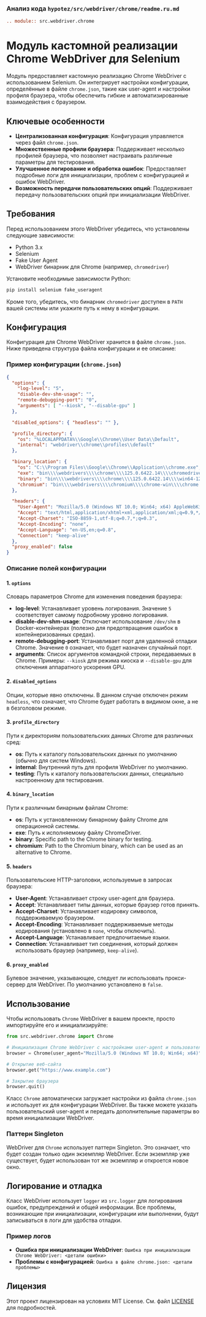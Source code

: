 ### Анализ кода `hypotez/src/webdriver/chrome/readme.ru.md`

```rst
.. module:: src.webdriver.chrome
```

# Модуль кастомной реализации Chrome WebDriver для Selenium

Модуль предоставляет кастомную реализацию Chrome WebDriver с использованием Selenium. Он интегрирует настройки конфигурации, определённые в файле `chrome.json`, такие как user-agent и настройки профиля браузера, чтобы обеспечить гибкие и автоматизированные взаимодействия с браузером.

## Ключевые особенности

*   **Централизованная конфигурация**: Конфигурация управляется через файл `chrome.json`.
*   **Множественные профили браузера**: Поддерживает несколько профилей браузера, что позволяет настраивать различные параметры для тестирования.
*   **Улучшенное логирование и обработка ошибок**: Предоставляет подробные логи для инициализации, проблем с конфигурацией и ошибок WebDriver.
*   **Возможность передачи пользовательских опций**: Поддерживает передачу пользовательских опций при инициализации WebDriver.

## Требования

Перед использованием этого WebDriver убедитесь, что установлены следующие зависимости:

*   Python 3.x
*   Selenium
*   Fake User Agent
*   WebDriver бинарник для Chrome (например, `chromedriver`)

Установите необходимые зависимости Python:

```bash
pip install selenium fake_useragent
```

Кроме того, убедитесь, что бинарник `chromedriver` доступен в `PATH` вашей системы или укажите путь к нему в конфигурации.

## Конфигурация

Конфигурация для Chrome WebDriver хранится в файле `chrome.json`. Ниже приведена структура файла конфигурации и ее описание:

### Пример конфигурации (`chrome.json`)

```json
{
  "options": {
    "log-level": "5",
    "disable-dev-shm-usage": "",
    "remote-debugging-port": "0",
    "arguments": [ "--kiosk", "--disable-gpu" ]
  },

  "disabled_options": { "headless": "" },

  "profile_directory": {
    "os": "%LOCALAPPDATA%\\Google\\Chrome\\User Data\\Default",
    "internal": "webdriver\\chrome\\profiles\\default"
  },

  "binary_location": {
    "os": "C:\\Program Files\\Google\\Chrome\\Application\\chrome.exe",
    "exe": "bin\\\\webdrivers\\\\chrome\\\\125.0.6422.14\\\\chromedriver.exe",
    "binary": "bin\\\\webdrivers\\\\chrome\\\\125.0.6422.14\\\\win64-125.0.6422.14\\\\chrome-win64\\\\chrome.exe",
    "chromium": "bin\\\\webdrivers\\\\chromium\\\\chrome-win\\\\chrome.exe"
  },

  "headers": {
    "User-Agent": "Mozilla/5.0 (Windows NT 10.0; Win64; x64) AppleWebKit/537.36 (KHTML, like Gecko) Chrome/96.0.4664.110 Safari/537.36",
    "Accept": "text/html,application/xhtml+xml,application/xml;q=0.9,*/*;q=0.8",
    "Accept-Charset": "ISO-8859-1,utf-8;q=0.7,*;q=0.3",
    "Accept-Encoding": "none",
    "Accept-Language": "en-US,en;q=0.8",
    "Connection": "keep-alive"
  },
  "proxy_enabled": false
}
```

### Описание полей конфигурации

#### 1. `options`

Словарь параметров Chrome для изменения поведения браузера:

*   **log-level**: Устанавливает уровень логирования. Значение `5` соответствует самому подробному уровню логирования.
*   **disable-dev-shm-usage**: Отключает использование `/dev/shm` в Docker-контейнерах (полезно для предотвращения ошибок в контейнеризованных средах).
*   **remote-debugging-port**: Устанавливает порт для удаленной отладки Chrome. Значение `0` означает, что будет назначен случайный порт.
*   **arguments**: Список аргументов командной строки, передаваемых в Chrome. Примеры: `--kiosk` для режима киоска и `--disable-gpu` для отключения аппаратного ускорения GPU.

#### 2. `disabled_options`

Опции, которые явно отключены. В данном случае отключен режим `headless`, что означает, что Chrome будет работать в видимом окне, а не в безголовом режиме.

#### 3. `profile_directory`

Пути к директориям пользовательских данных Chrome для различных сред:

*   **os**: Путь к каталогу пользовательских данных по умолчанию (обычно для систем Windows).
*   **internal**: Внутренний путь для профиля WebDriver по умолчанию.
*   **testing**: Путь к каталогу пользовательских данных, специально настроенному для тестирования.

#### 4. `binary_location`

Пути к различным бинарным файлам Chrome:

*   **os**: Путь к установленному бинарному файлу Chrome для операционной системы.
*   **exe**: Путь к исполняемому файлу ChromeDriver.
*   **binary**: Specific path to the Chrome binary for testing.
*   **chromium**: Path to the Chromium binary, which can be used as an alternative to Chrome.

#### 5. `headers`

Пользовательские HTTP-заголовки, используемые в запросах браузера:

*   **User-Agent**: Устанавливает строку user-agent для браузера.
*   **Accept**: Устанавливает типы данных, которые браузер готов принять.
*   **Accept-Charset**: Устанавливает кодировку символов, поддерживаемую браузером.
*   **Accept-Encoding**: Устанавливает поддерживаемые методы кодирования (установлено в `none`, чтобы отключить).
*   **Accept-Language**: Устанавливает предпочитаемые языки.
*   **Connection**: Устанавливает тип соединения, который должен использовать браузер (например, `keep-alive`).

#### 6. `proxy_enabled`

Булевое значение, указывающее, следует ли использовать прокси-сервер для WebDriver. По умолчанию установлено в `false`.

## Использование

Чтобы использовать `Chrome` WebDriver в вашем проекте, просто импортируйте его и инициализируйте:

```python
from src.webdriver.chrome import Chrome

# Инициализация Chrome WebDriver с настройками user-agent и пользовательскими опциями
browser = Chrome(user_agent="Mozilla/5.0 (Windows NT 10.0; Win64; x64)", options=["--headless", "--disable-gpu"])

# Открытие веб-сайта
browser.get("https://www.example.com")

# Закрытие браузера
browser.quit()
```

Класс `Chrome` автоматически загружает настройки из файла `chrome.json` и использует их для конфигурации WebDriver. Вы также можете указать пользовательский user-agent и передать дополнительные параметры во время инициализации WebDriver.

### Паттерн Singleton

WebDriver для `Chrome` использует паттерн Singleton. Это означает, что будет создан только один экземпляр WebDriver. Если экземпляр уже существует, будет использован тот же экземпляр и откроется новое окно.

## Логирование и отладка

Класс WebDriver использует `logger` из `src.logger` для логирования ошибок, предупреждений и общей информации. Все проблемы, возникающие при инициализации, конфигурации или выполнении, будут записываться в логи для удобства отладки.

### Пример логов

*   **Ошибка при инициализации WebDriver**: `Ошибка при инициализации Chrome WebDriver: <детали ошибки>`
*   **Проблемы с конфигурацией**: `Ошибка в файле chrome.json: <детали проблемы>`

## Лицензия

Этот проект лицензирован на условиях MIT License. См. файл [LICENSE](../../LICENSE) для подробностей.